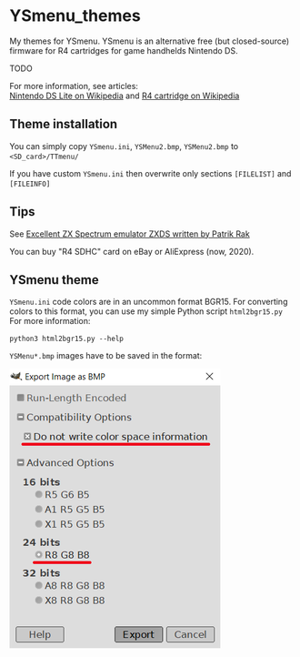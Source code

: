 YSmenu_themes
=============
My themes for YSmenu. YSmenu is an alternative free (but closed-source) firmware for R4 cartridges for game handhelds Nintendo DS.

TODO

For more information, see articles:  
[Nintendo DS Lite on Wikipedia](https://en.wikipedia.org/wiki/Nintendo_DS_Lite) and 
[R4 cartridge on Wikipedia](https://en.wikipedia.org/wiki/R4_cartridge)

## Theme installation

You can simply copy `YSmenu.ini`, `YSMenu2.bmp`, `YSMenu2.bmp` to `<SD_card>/TTmenu/`

If you have custom `YSmenu.ini` then overwrite only sections `[FILELIST]` and `[FILEINFO]`

## Tips

See [Excellent ZX Spectrum emulator ZXDS written by Patrik Rak](http://zxds.raxoft.cz/)

You can buy "R4 SDHC" card on eBay or AliExpress (now, 2020).

## YSmenu theme

`YSmenu.ini` code colors are in an uncommon format BGR15. For converting colors to this format, you can use my simple Python script `html2bgr15.py` For more information:

    python3 html2bgr15.py --help 

`YSMenu*.bmp` images have to be saved in the format:

![Do not write color space information, 24 bits color, R8 G8 B8](screenshots/GIMP_export_bmp_.png)

